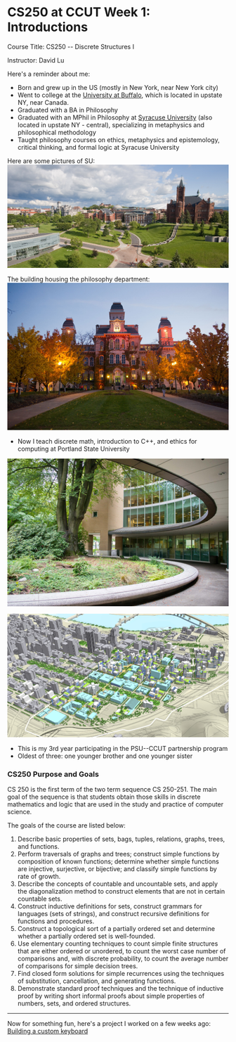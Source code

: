 CS250 at CCUT Week 1: Introductions
======

Course Title: CS250 -- Discrete Structures I

Instructor: David Lu

Here's a reminder about me:
* Born and grew up in the US (mostly in New York, near New York city)
* Went to college at the [University at Buffalo](https://www.buffalo.edu/), which is located in upstate NY, near Canada.
* Graduated with a BA in Philosophy
* Graduated with an MPhil in Philosophy at [Syracuse University](https://www.syracuse.edu/) (also located in upstate NY - central), specializing in metaphysics and philosophical methodology
* Taught philosophy courses on ethics, metaphysics and epistemology, critical thinking, and formal logic at Syracuse University

Here are some pictures of SU:
![Syracuse University Panoramic](SUPan.jpg)

The building housing the philosophy department:
![Hall of Languages in the Fall](SUFall.jpg)

* Now I teach discrete math, introduction to C++, and ethics for computing at Portland State University

![PSU Library](PSUlibrary.jpg)

![PSU Overhead](PSUiso.jpg)
* This is my 3rd year participating in the PSU--CCUT partnership program
* Oldest of three: one younger brother and one younger sister

### CS250 Purpose and Goals
CS 250 is the first term of the two term sequence CS 250-251. The main goal of the sequence is that students obtain those skills in discrete mathematics and logic that are used in the study and practice of computer science.

The goals of the course are listed below:
1. Describe basic properties of sets, bags, tuples, relations, graphs, trees, and functions.
1. Perform traversals of graphs and trees; construct simple functions by composition of known functions; determine whether simple functions are injective, surjective, or bijective; and classify simple functions by rate of growth.
1. Describe the concepts of countable and uncountable sets, and apply the diagonalization method to construct elements that are not in certain countable sets.
1. Construct inductive definitions for sets, construct grammars for languages (sets of strings), and construct recursive definitions for functions and procedures.
1. Construct a topological sort of a partially ordered set and determine whether a partially ordered set is well-founded.
1. Use elementary counting techniques to count simple finite structures that are either ordered or unordered, to count the worst case number of comparisons and, with discrete probability, to count the average number of comparisons for simple decision trees.
1. Find closed form solutions for simple recurrences using the techniques of substitution, cancellation, and generating functions.
1. Demonstrate standard proof techniques and the technique of inductive proof by writing short informal proofs about simple properties of numbers, sets, and ordered structures.

-------

Now for something fun, here's a project I worked on a few weeks ago: [Building a custom keyboard](../Blog/Keyboard/Keyboard.html)
